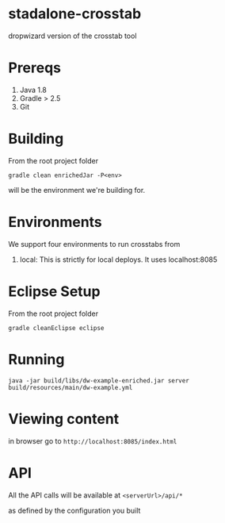 # stadalone-crosstab
dropwizard version of the crosstab tool

# Prereqs
1. Java 1.8
2. Gradle > 2.5
3. Git

# Building
From the root project folder
```
gradle clean enrichedJar -P<env>
```

<env> will be the environment we're building for.

# Environments
We support four environments to run crosstabs from
1. local: This is strictly for local deploys. It uses localhost:8085

# Eclipse Setup
From the root project folder
```
gradle cleanEclipse eclipse
```

# Running
```java -jar build/libs/dw-example-enriched.jar server build/resources/main/dw-example.yml```

# Viewing content
in browser go to 
`http://localhost:8085/index.html`

# API
All the API calls will be available at
`<serverUrl>/api/*`

as defined by the configuration you built